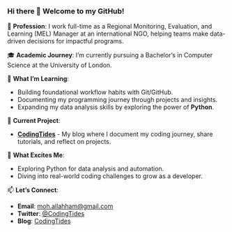 ### Hi there 👋 Welcome to my GitHub!

🔭 **Profession**: I work full-time as a Regional Monitoring, Evaluation, and Learning (MEL) Manager at an international NGO, helping teams make data-driven decisions for impactful programs.

🎓 **Academic Journey**: I’m currently pursuing a Bachelor’s in Computer Science at the University of London.

🌱 **What I’m Learning**: 
- Building foundational workflow habits with Git/GitHub.
- Documenting my programming journey through projects and insights.
- Expanding my data analysis skills by exploring the power of **Python**.

🌊 **Current Project**: 
- [**CodingTides**](https://codingtides.com/) - My blog where I document my coding journey, share tutorials, and reflect on projects.

🐍 **What Excites Me**:
- Exploring Python for data analysis and automation.
- Diving into real-world coding challenges to grow as a developer.

📫 **Let’s Connect**: 
- **Email**: [moh.allahham@gmail.com](mailto:moh.allahham@gmail.com)
- **Twitter**: [@CodingTides](https://twitter.com/CodingTides)
- **Blog**: [CodingTides](https://codingtides.com/)

<!--
**mohallahham/mohallahham** is a ✨ _special_ ✨ repository because its `README.md` (this file) appears on your GitHub profile.

Here are some ideas to get you started:

- 🔭 I’m currently working on my degree in CS
- 🌱 I’m currently learning ...
- 👯 I’m looking to collaborate on ...
- 🤔 I’m looking for help with ...
- 💬 Ask me about ...
- 📫 How to reach me: ...
- 😄 Pronouns: ...
- ⚡ Fun fact: ...
-->
